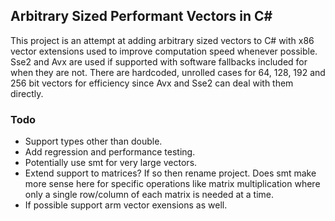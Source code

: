 
## Arbitrary Sized Performant Vectors in C#
This project is an attempt at adding arbitrary sized vectors to C# with x86 vector extensions used to improve computation speed whenever possible.
Sse2 and Avx are used if supported with software fallbacks included for when they are not. There are hardcoded, unrolled cases for 64, 128, 192 and 256 bit vectors for efficiency since Avx and Sse2 can deal with them directly.

### Todo
* Support types other than double.
* Add regression and performance testing.
* Potentially use smt for very large vectors.
* Extend support to matrices? If so then rename project. Does smt make more sense here for specific operations like matrix multiplication where only a single row/column of each matrix is needed at a time.
* If possible support arm vector exensions as well.
